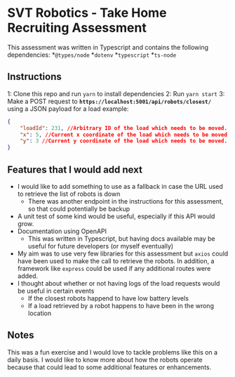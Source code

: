 # SVT Robotics - Take Home Recruiting Assessment

This assessment was written in Typescript and contains the following dependencies:
    *`@types/node`
    *`dotenv`
    *`typescript`
    *`ts-node`

## Instructions

1: Clone this repo and run `yarn` to install dependencies
2: Run `yarn start`
3: Make a POST request to **`https://localhost:5001/api/robots/closest/`** using a JSON payload for a load
    example:

```json
{
    "loadId": 231, //Arbitrary ID of the load which needs to be moved.
    "x": 5, //Current x coordinate of the load which needs to be moved.
    "y": 3 //Current y coordinate of the load which needs to be moved.
}
```

## Features that I would add next

* I would like to add something to use as a fallback in case the URL used to retrieve the list of robots is down
  * There was another endpoint in the instructions for this assessment, so that could potentially be backup
* A unit test of some kind would be useful, especially if this API would grow.
* Documentation using OpenAPI
  * This was written in Typescript, but having docs available may be useful for future developers (or myself eventually)
* My aim was to use very few libraries for this assessment but `axios` could have been used to make the call to retrieve the robots. In addition, a framework like `express` could be used if any additional routes were added.
* I thought about whether or not having logs of the load requests would be useful in certain events
  * If the closest robots happend to have low battery levels
  * If a load retrieved by a robot happens to have been in the wrong location

## Notes

This was a fun exercise and I would love to tackle problems like this on a daily basis. I would like to know more about how the robots operate because that could lead to some additional features or enhancements.
